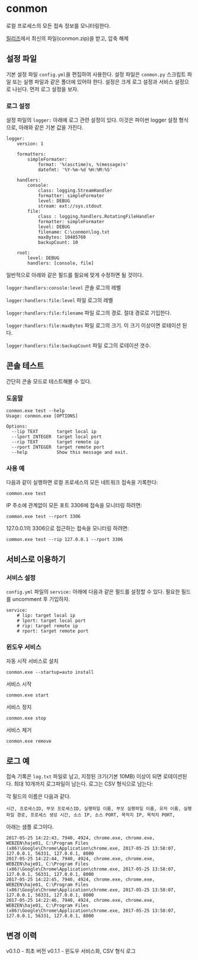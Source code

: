# conmon

로컬 프로세스의 모든 접속 정보를 모니터링한다.

[릴리즈](https://github.com/haje01/conmon/releases)에서 최신의 파일(conmon.zip)을 받고, 압축 해제


## 설정 파일

기본 설정 파일 `config.yml`을 편집하여 사용한다. 설정 파일은 `conmon.py` 스크립트 파일 또는 실행 파일과 같은 폴더에 있어야 한다. 설정은 크게 로그 설정과 서비스 설정으로 나뉜다. 먼저 로그 설정을 보자.

### 로그 설정

설정 파일의 `logger:` 아래에 로그 관련 설정이 있다. 이것은 파이썬 logger 설정 형식으로, 아래와 같은 기본 값을 가진다.

    logger:
        version: 1

        formatters:
            simpleFormater:
                format: '%(asctime)s, %(message)s'
                datefmt: '%Y-%m-%d %H:%M:%S'

        handlers:
            console:
                class: logging.StreamHandler
                formatter: simpleFormater
                level: DEBUG
                stream: ext://sys.stdout
            file:
                class : logging.handlers.RotatingFileHandler
                formatter: simpleFormater
                level: DEBUG
                filename: C:\conmon\log.txt
                maxBytes: 10485760
                backupCount: 10

        root:
            level: DEBUG
            handlers: [console, file]

일반적으로 아래와 같은 필드를 필요에 맞게 수정하면 될 것이다.

`logger:handlers:console:level` 콘솔 로그의 레벨

`logger:handlers:file:level` 파일 로그의 레벨

`logger:handlers:file:filename` 파일 로그의 경로. 절대 경로로 기입한다.

`logger:handlers:file:maxBytes` 파일 로그의 크기. 이 크기 이상이면 로테이션 된다.

`logger:handlers:file:backupCount` 파일 로그의 로테이션 갯수.

## 콘솔 테스트

간단히 콘솔 모드로 테스트해볼 수 있다.

### 도움말

    conmon.exe test --help
    Usage: conmon.exe [OPTIONS]

    Options:
      --lip TEXT       target local ip
      --lport INTEGER  target local port
      --rip TEXT       target remote ip
      --rport INTEGER  target remote port
      --help           Show this message and exit.

### 사용 예

다음과 같이 실행하면 로컬 프로세스의 모든 네트워크 접속을 기록한다:

    common.exe test

IP 주소에 관계없이 모든 포트 3306에 접속을 모니터링 하려면:

    common.exe test --rport 3306

127.0.0.1의 3306으로 접근하는 접속을 모니터링 하려면:

    common.exe test --rip 127.0.0.1 --rport 3306


## 서비스로 이용하기

### 서비스 설정

`config.yml` 파일의  `service:` 아래에 다음과 같은 필드를 설정할 수 있다. 필요한 필드를 uncomment 후 기입하자.

    service:
        # lip: target local ip
        # lport: target local port
        # rip: target remote ip
        # rport: target remote port


### 윈도우 서비스

자동 시작 서비스로 설치

    conmon.exe --startup=auto install

서비스 시작

    conmon.exe start

서비스 정지

    conmon.exe stop

서비스 제거

    conmon.exe remove


## 로그 예

접속 기록은 `log.txt` 파일로 남고, 지정된 크기(기본 10MB) 이상이 되면 로테이션된다. 최대 10개까지 로그파일이 남는다. 로그는 CSV 형식으로 남는다:

각 필드의 이름은 다음과 같다.

    시간, 프로세스ID, 부모 프로세스ID, 실행파일 이름, 부모 실행파일 이름, 유저 이름, 실행파일 경로, 프로세스 생성 시간, 소스 IP, 소스 PORT, 목적지 IP, 목적지 PORT,

아래는 샘플 로그이다.

    2017-05-25 14:22:43, 7940, 4924, chrome.exe, chrome.exe, WEBZEN\haje01, C:\Program Files (x86)\Google\Chrome\Application\chrome.exe, 2017-05-25 13:58:07, 127.0.0.1, 56331, 127.0.0.1, 8000
    2017-05-25 14:22:44, 7940, 4924, chrome.exe, chrome.exe, WEBZEN\haje01, C:\Program Files (x86)\Google\Chrome\Application\chrome.exe, 2017-05-25 13:58:07, 127.0.0.1, 56331, 127.0.0.1, 8000
    2017-05-25 14:22:45, 7940, 4924, chrome.exe, chrome.exe, WEBZEN\haje01, C:\Program Files (x86)\Google\Chrome\Application\chrome.exe, 2017-05-25 13:58:07, 127.0.0.1, 56331, 127.0.0.1, 8000
    2017-05-25 14:22:46, 7940, 4924, chrome.exe, chrome.exe, WEBZEN\haje01, C:\Program Files (x86)\Google\Chrome\Application\chrome.exe, 2017-05-25 13:58:07, 127.0.0.1, 56331, 127.0.0.1, 8000


## 변경 이력

v0.1.0 - 최초 버전
v0.1.1 - 윈도우 서비스화, CSV 형식 로그
